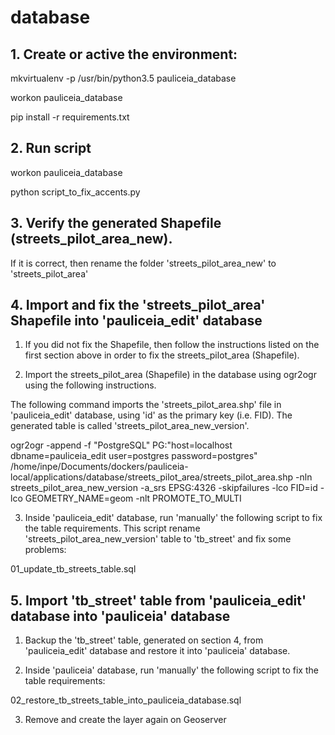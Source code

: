# database


## 1. Create or active the environment:

mkvirtualenv -p /usr/bin/python3.5 pauliceia_database

workon pauliceia_database

pip install -r requirements.txt


## 2. Run script

workon pauliceia_database

python script_to_fix_accents.py


## 3. Verify the generated Shapefile (streets_pilot_area_new). 

If it is correct, then rename the folder 'streets_pilot_area_new' to 'streets_pilot_area'


## 4. Import and fix the 'streets_pilot_area' Shapefile into 'pauliceia_edit' database

1. If you did not fix the Shapefile, then follow the instructions listed on the first section above in order to fix the streets_pilot_area (Shapefile).

2. Import the streets_pilot_area (Shapefile) in the database using ogr2ogr using the following instructions.

The following command imports the 'streets_pilot_area.shp' file in 'pauliceia_edit' database, using 'id' as the primary key (i.e. FID). The generated table is called 'streets_pilot_area_new_version'.

ogr2ogr -append -f "PostgreSQL" PG:"host=localhost dbname=pauliceia_edit user=postgres password=postgres" /home/inpe/Documents/dockers/pauliceia-local/applications/database/streets_pilot_area/streets_pilot_area.shp -nln streets_pilot_area_new_version -a_srs EPSG:4326 -skipfailures -lco FID=id -lco GEOMETRY_NAME=geom -nlt PROMOTE_TO_MULTI

3. Inside 'pauliceia_edit' database, run 'manually' the following script to fix the table requirements. This script rename 'streets_pilot_area_new_version' table to 'tb_street' and fix some problems:

01_update_tb_streets_table.sql


## 5. Import 'tb_street' table from 'pauliceia_edit' database into 'pauliceia' database

1. Backup the 'tb_street' table, generated on section 4, from 'pauliceia_edit' database and restore it into 'pauliceia' database.

2. Inside 'pauliceia' database, run 'manually' the following script to fix the table requirements:

02_restore_tb_streets_table_into_pauliceia_database.sql

3. Remove and create the layer again on Geoserver
